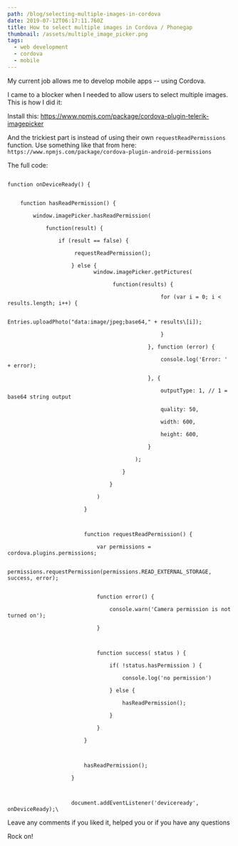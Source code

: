 ```yaml
---
path: /blog/selecting-multiple-images-in-cordova
date: 2019-07-12T06:17:11.760Z
title: How to select multiple images in Cordova / Phonegap
thumbnail: /assets/multiple_image_picker.png
tags:
  - web development
  - cordova
  - mobile
---
```

My current job allows me to develop mobile apps -- using Cordova. 

I came to a blocker when I needed to allow users to select multiple images. This is how I did it:

Install this:
https://www.npmjs.com/package/cordova-plugin-telerik-imagepicker

And the trickiest part is instead of using their own `requestReadPermissions` function. Use something like that from here: 
`https://www.npmjs.com/package/cordova-plugin-android-permissions`


The full code:
```

function onDeviceReady() {

	function hasReadPermission() {

		window.imagePicker.hasReadPermission(

			function(result) {

				if (result == false) {

				     requestReadPermission();

					} else {                           window.imagePicker.getPictures(

                                 function(results) {

												for (var i = 0; i < results.length; i++) {

													Entries.uploadPhoto("data:image/jpeg;base64," + results\[i]);

												}

											}, function (error) {

												console.log('Error: ' + error);

											}, {

												outputType: 1, // 1 = base64 string output

												quality: 50,

												width: 600,

												height: 600,

											}

										);

									}

								}

							)

						}

						

						function requestReadPermission() {

							var permissions = cordova.plugins.permissions;

							permissions.requestPermission(permissions.READ_EXTERNAL_STORAGE, success, error); 

							function error() {

								console.warn('Camera permission is not turned on');

							}



							function success( status ) {

								if( !status.hasPermission ) {

									console.log('no permission')

								} else {

									hasReadPermission();

								}

							}

						}



						hasReadPermission();

					}

					

					document.addEventListener('deviceready', onDeviceReady);\
```

Leave any comments if you liked it, helped you or if you have any questions

Rock on!
